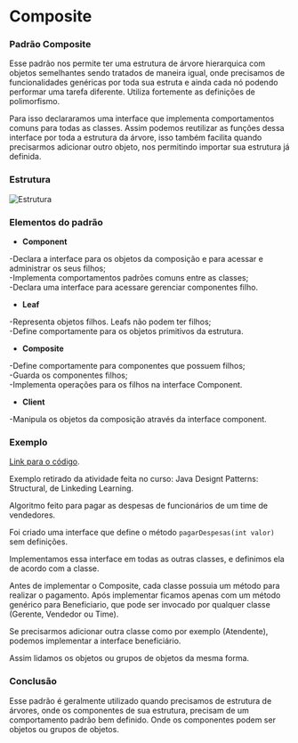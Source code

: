# Composite
### Padrão Composite

  Esse padrão nos permite ter uma estrutura de árvore hierarquica com objetos semelhantes sendo tratados de maneira igual, onde precisamos de funcionalidades genéricas por toda sua estruta e ainda cada nó podendo performar uma tarefa diferente. Utiliza fortemente as definições de polimorfismo.

  Para isso declararamos uma interface que implementa comportamentos comuns para todas as classes. Assim podemos reutilizar as funções dessa interface por toda a estrutura da árvore, isso também facilita quando precisarmos adicionar outro objeto, nos permitindo importar sua estrutura já definida. 
### Estrutura

![Estrutura](https://howtodoinjava.com/wp-content/uploads/2015/10/composite-design-pattern.png)

### Elementos do padrão

 - **Component**

-Declara a interface para os objetos da composição e para acessar e administrar os seus filhos;  
-Implementa comportamentos padrões comuns entre as classes;  
-Declara uma interface para acessare gerenciar componentes filho.
      
- **Leaf**

-Representa objetos filhos. Leafs não podem ter filhos;  
-Define comportamente para os objetos primitivos da estrutura.

- **Composite**

-Define comportamente para componentes que possuem filhos;  
-Guarda os componentes filhos;  
-Implementa operações para os filhos na interface Component.
    
- **Client**

-Manipula os objetos da composição através da interface component.

### Exemplo

[Link para o código](https://github.com/Guilherme-Camillo/Padroes-de-Projeto/tree/master/Composite/Exemplo).

Exemplo retirado da atividade feita no curso: Java Designt Patterns: Structural, de Linkeding Learning. 

Algoritmo feito para pagar as despesas de funcionários de um time de vendedores. 

Foi criado uma interface que define o método `pagarDespesas(int valor)` sem definições.

Implementamos essa interface em todas as outras classes, e definimos ela de acordo com a classe.

Antes de implementar o Composite, cada classe possuia um método para realizar o pagamento. Após implementar ficamos apenas com um método genérico para Beneficiario, que pode ser invocado por qualquer classe (Gerente, Vendedor ou Time).

Se precisarmos adicionar outra classe como por exemplo (Atendente), podemos implementar a interface beneficiário.

Assim lidamos os objetos ou grupos de objetos da mesma forma.

### Conclusão

Esse padrão é geralmente utilizado quando precisamos de estrutura de árvores, onde os componentes de sua estrutura, precisam de um comportamento padrão bem definido. Onde os componentes podem ser objetos ou grupos de objetos.
